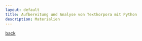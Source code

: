 ```yaml
---
layout: default
title: Aufbereitung und Analyse von Textkorpora mit Python
description: Materialien
---
```



[back](./)

